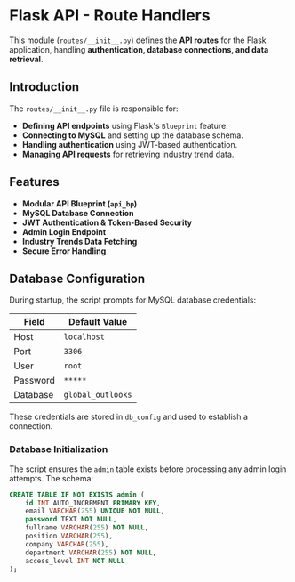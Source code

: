 # Flask API - Route Handlers

This module (`routes/__init__.py`) defines the **API routes** for the Flask application, handling **authentication, database connections, and data retrieval**.

## Introduction

The `routes/__init__.py` file is responsible for:
- **Defining API endpoints** using Flask's `Blueprint` feature.
- **Connecting to MySQL** and setting up the database schema.
- **Handling authentication** using JWT-based authentication.
- **Managing API requests** for retrieving industry trend data.

## Features

- **Modular API Blueprint (`api_bp`)**
- **MySQL Database Connection**
- **JWT Authentication & Token-Based Security**
- **Admin Login Endpoint**
- **Industry Trends Data Fetching**
- **Secure Error Handling**

## Database Configuration

During startup, the script prompts for MySQL database credentials:

| Field        | Default Value |
|-------------|--------------|
| Host        | `localhost`   |
| Port        | `3306`        |
| User        | `root`        |
| Password    | `*****`  |
| Database    | `global_outlooks` |

These credentials are stored in `db_config` and used to establish a connection.

### Database Initialization

The script ensures the `admin` table exists before processing any admin login attempts. The schema:

```sql
CREATE TABLE IF NOT EXISTS admin (
    id INT AUTO_INCREMENT PRIMARY KEY,
    email VARCHAR(255) UNIQUE NOT NULL,
    password TEXT NOT NULL,
    fullname VARCHAR(255) NOT NULL,
    position VARCHAR(255),
    company VARCHAR(255),
    department VARCHAR(255) NOT NULL,
    access_level INT NOT NULL
);
